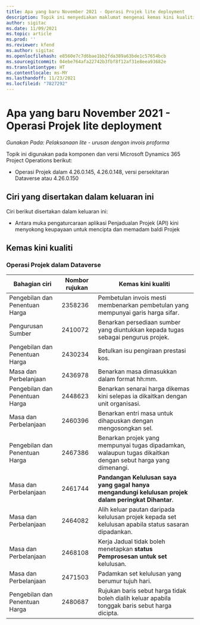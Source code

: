 ```yaml
---
title: Apa yang baru November 2021 - Operasi Projek lite deployment
description: Topik ini menyediakan maklumat mengenai kemas kini kualiti yang tersedia dalam keluaran November 2021 Operasi Projek lite deployment.
author: sigitac
ms.date: 11/09/2021
ms.topic: article
ms.prod: ''
ms.reviewer: kfend
ms.author: sigitac
ms.openlocfilehash: e8560e7c7d6bae1bb2fda389a63bde1c57654bcb
ms.sourcegitcommit: 04ebe764afa22742b3fbf8f12af31e8eea93682e
ms.translationtype: HT
ms.contentlocale: ms-MY
ms.lasthandoff: 11/23/2021
ms.locfileid: "7827292"
---
```

# <a name="whats-new-november-2021---project-operations-lite-deployment"></a>Apa yang baru November 2021 - Operasi Projek lite deployment

_Gunakan Pada: Pelaksanaan lite - urusan dengan invois proforma_

Topik ini digunakan pada komponen dan versi Microsoft Dynamics 365 Project Operations berikut:

- Operasi Projek dalam 4.26.0.145, 4.26.0.148, versi persekitaran Dataverse atau 4.26.0.150
  
## <a name="features-included-in-this-release"></a>Ciri yang disertakan dalam keluaran ini

Ciri berikut disertakan dalam keluaran ini:

- Antara muka pengaturcaraan aplikasi Penjadualan Projek (API) kini menyokong keupayaan untuk mencipta dan memadam baldi Projek

## <a name="quality-updates"></a>Kemas kini kualiti

### <a name="project-operations-in-dataverse"></a>Operasi Projek dalam Dataverse

| Bahagian ciri | Nombor rujukan | Kemas kini kualiti |
| --- | --- | --- |
| Pengebilan dan Penentuan Harga | 2358236 | Pembetulan invois mesti membenarkan pembetulan yang mempunyai garis harga sifar. |
| Pengurusan Sumber | 2410072 | Benarkan persediaan sumber yang diuntukkan kepada tugas sebagai pengurus projek. |
| Pengebilan dan Penentuan Harga | 2430234 | Betulkan isu pengiraan prestasi kos. |
| Masa dan Perbelanjaan | 2436978 | Benarkan masa dimasukkan dalam format hh:mm. |
| Pengebilan dan Penentuan Harga | 2448623 | Benarkan senarai harga dikemas kini selepas ia dikaitkan dengan unit organisasi. |
| Masa dan Perbelanjaan | 2460396 | Benarkan entri masa untuk dihapuskan dengan mengosongkan sel. |
| Pengebilan dan Penentuan Harga | 2467386 | Benarkan projek yang mempunyai tugas dipadamkan, walaupun tugas dikaitkan dengan sebut harga yang dimenangi. |
| Masa dan Perbelanjaan | 2461744 | **Pandangan Kelulusan saya yang gagal hanya mengandungi kelulusan projek dalam peringkat** **Dihantar**. |
| Masa dan Perbelanjaan | 2464082 | Alih keluar pautan daripada kelulusan projek kepada set kelulusan apabila status sasaran dipadankan. |
| Masa dan Perbelanjaan | 2468108 | Kerja Jadual tidak boleh menetapkan **status Pemprosesan untuk set** kelulusan. |
| Masa dan Perbelanjaan | 2471503 | Padamkan set kelulusan yang berumur tujuh hari. |
| Pengebilan dan Penentuan Harga | 2480687 | Rujukan baris sebut harga tidak boleh dialih keluar apabila tonggak baris sebut harga dicipta. |

